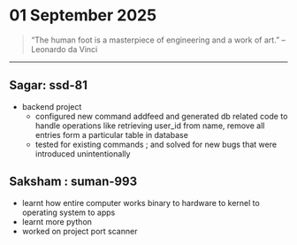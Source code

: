 # 01 September 2025

> “The human foot is a masterpiece of engineering and a work of art.” – Leonardo da Vinci

---

## Sagar: ssd-81
- backend project 
	- configured new command addfeed and generated db related code to handle operations like retrieving user_id from name, remove all entries form a particular table in database
	- tested for existing commands ; and solved for new bugs that were introduced unintentionally
	
## Saksham : suman-993
- learnt how entire computer works binary to hardware to kernel to operating system to apps
- learnt more python 
- worked on project port scanner
